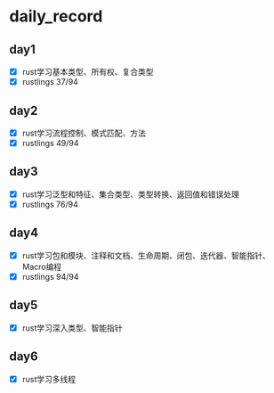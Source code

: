 # daily_record

## day1

- [x] rust学习基本类型、所有权、复合类型
- [x] rustlings 37/94

## day2
- [x] rust学习流程控制、模式匹配、方法
- [x] rustlings 49/94

## day3
- [x] rust学习泛型和特征、集合类型、类型转换、返回值和错误处理
- [x] rustlings 76/94

## day4
- [x] rust学习包和模块、注释和文档、生命周期、闭包、迭代器、智能指针、Macro编程
- [x] rustlings 94/94

## day5
- [x] rust学习深入类型、智能指针

## day6
- [x] rust学习多线程
